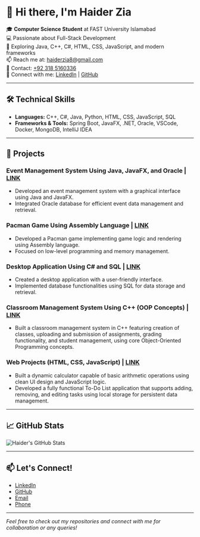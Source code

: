 # 👋 Hi there, I'm Haider Zia

🎓 **Computer Science Student** at FAST University Islamabad  
💻 Passionate about Full-Stack Development  
🚀 Exploring Java, C++, C#, HTML, CSS, JavaScript, and modern frameworks  
📫 Reach me at: [haiderzia8@gmail.com](mailto:haiderzia8@gmail.com)  
📱 Contact: [+92 318 5160336](tel:+923185160336)  
🔗 Connect with me: [LinkedIn](https://www.linkedin.com/in/haider-zia2117) | [GitHub](https://github.com/RGRIDER)

---

## 🛠️ Technical Skills

- **Languages:** C++, C#, Java, Python, HTML, CSS, JavaScript, SQL
- **Frameworks & Tools:** Spring Boot, JavaFX, .NET, Oracle, VSCode, Docker, MongoDB, IntelliJ IDEA

---

## 💼 Projects

### Event Management System Using Java, JavaFX, and Oracle | [LINK](https://github.com/RGRIDER/DB_PROJ)
- Developed an event management system with a graphical interface using Java and JavaFX.
- Integrated Oracle database for efficient event data management and retrieval.

### Pacman Game Using Assembly Language | [LINK](https://github.com/RGRIDER/PACMAN_COAL)
- Developed a Pacman game implementing game logic and rendering using Assembly language.
- Focused on low-level programming and memory management.

### Desktop Application Using C# and SQL | [LINK](https://github.com/RGRIDER/OOP_PROJECT)
- Created a desktop application with a user-friendly interface.
- Implemented database functionalities using SQL for data storage and retrieval.

### Classroom Management System Using C++ (OOP Concepts) | [LINK](https://github.com/RGRIDER/SDA_PROJ)
- Built a classroom management system in C++ featuring creation of classes, uploading and submission of assignments, grading functionality, and student management, using core Object-Oriented Programming concepts.

### Web Projects (HTML, CSS, JavaScript) | [LINK](https://github.com/RGRIDER/HTML_CSS_JAVA-SCRIPT)
- Built a dynamic calculator capable of basic arithmetic operations using clean UI design and JavaScript logic.
- Developed a fully functional To-Do List application that supports adding, removing, and editing tasks using local storage for persistent data management.

---

## 📈 GitHub Stats

![Haider's GitHub Stats](https://github-readme-stats.vercel.app/api?username=RGRIDER&show_icons=true&theme=radical)

---

## 📫 Let's Connect!

- [LinkedIn](https://www.linkedin.com/in/haider-zia2117)
- [GitHub](https://github.com/RGRIDER)
- [Email](mailto:haiderzia8@gmail.com)
- [Phone](tel:+923185160336)

---

*Feel free to check out my repositories and connect with me for collaboration or any queries!*
